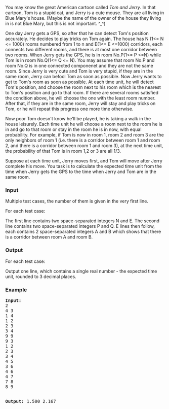 <p>You may know the great American cartoon called <em>Tom and Jerry</em>. In that cartoon, Tom is a stupid cat, and Jerry is a cute mouse. They are all living in Blue Mary's house. (Maybe the name of the owner of the house they living in is not Blue Mary, but this is not important. ^_^)</p>
<p>One day Jerry gets a GPS, so after that he can detect Tom's position accurately. He decides to play tricks on Tom again. The house has N (1&lt;= N &lt;= 1000) rooms numbered from 1 to n and E(1&lt;= E &lt;=1000) corridors, each connects two different rooms, and there is at most one corridor between two rooms. When Jerry gets the GPS, he is in room No.P(1&lt;= P &lt;=N) while Tom is in room No.Q(1&lt;= Q &lt;= N). You may assume that room No.P and room No.Q is in one connected componenet and they are not the same room. Since Jerry is very cute and Tom is very stupid, if they are in the same room, Jerry can befool Tom as soon as possible. Now Jerry wants to get to Tom's room as soon as possible. At each time unit, he will detect Tom's position, and choose the room next to his room which is the nearest to Tom's position and go to that room. If there are several rooms satisfied the condition above, he will choose the one with the least room number. After that, if they are in the same room, Jerry will stay and play tricks on Tom, or he will repeat this progress one more time otherwise.</p>
<p>Now poor Tom doesn't know he'll be played, he is taking a walk in the house leisurely. Each time unit he will choose a room next to the room he is in and go to that room or stay in the room he is in now, with equal probability. For example, if Tom is now in room 1, room 2 and room 3 are the only neighbors of room 1 (i.e. there is a corridor between room 1 and room 2, and there is a corridor between room 1 and room 3), at the next time unit, the probability of that Tom is in room 1,2 or 3 are all 1/3.</p>
<p>Suppose at each time unit, Jerry moves first, and Tom will move after Jerry complete his move. You task is to calculate the expected time unit from the time when Jerry gets the GPS to the time when Jerry and Tom are in the same room.</p>
<h3>Input</h3>
<p>Multiple test cases, the number of them is given in the very first line.</p>
<p>For each test case:</p>
<p>The first line contains two space-separated integers N and E. The second line contains two space-separated integers P and Q. E lines then follow, each contains 2 space-separated integers A and B which shows that there is a corridor between room A and room B.</p>
<h3>Output</h3>
<p>For each test case:</p>
<p>Output one line, which contains a single real number - the expected time unit, rounded to 3 decimal places.</p>
<h3>Example</h3>
<pre><strong>Input:</strong>
2
4 3
1 4
1 2
2 3
3 4
9 9
9 3
1 2
2 3
3 4
4 5
3 6
4 6
4 7
7 8
8 9

<strong>Output:</strong>
1.500
2.167

</pre>